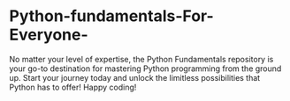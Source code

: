 # Python-fundamentals-For-Everyone-
No matter your level of expertise, the Python Fundamentals repository is your go-to destination for mastering Python programming from the ground up. Start your journey today and unlock the limitless possibilities that Python has to offer! Happy coding!
